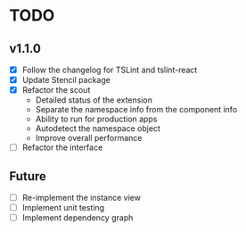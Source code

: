 # TODO

## v1.1.0
- [x] Follow the changelog for TSLint and tslint-react
- [x] Update Stencil package
- [x] Refactor the scout
   - Detailed status of the extension
   - Separate the namespace info from the component info
   - Ability to run for production apps
   - Autodetect the namespace object
   - Improve overall performance
- [ ] Refactor the interface

## Future
- [ ] Re-implement the instance view
- [ ] Implement unit testing
- [ ] Implement dependency graph
